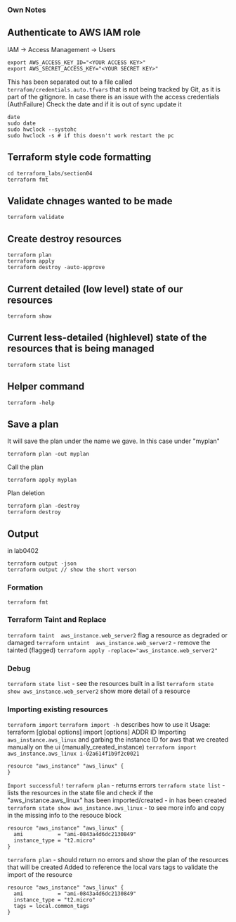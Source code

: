 ### Own Notes

## Authenticate to AWS IAM role
IAM -> Access Management -> Users
```Ubuntu(WSL)
export AWS_ACCESS_KEY_ID="<YOUR ACCESS KEY>"
export AWS_SECRET_ACCESS_KEY="<YOUR SECRET KEY>"
```
This has been separated out to a file called ```terrafom/credentials.auto.tfvars``` that is not being tracked by Git, as it is part of the gitignore.
In case there is an issue with the access credentials (AuthFailure)
Check the date and if it is out of sync update it
```Ubuntu(WSL)
date
sudo date
sudo hwclock --systohc
sudo hwclock -s # if this doesn't work restart the pc
```
## Terraform style code formatting
```Ubuntu(WSL)
cd terraform_labs/section04 
terraform fmt
```
## Validate chnages wanted to be made 
```Ubuntu(WSL)
terraform validate
```
## Create destroy resources 
```Ubuntu(WSL)
terraform plan
terraform apply
terraform destroy -auto-approve
```
## Current detailed (low level) state of our resources
```Ubuntu(WSL)
terraform show
```
## Current less-detailed (highlevel) state of the resources that is being managed
```Ubuntu(WSL)
terraform state list
```
## Helper command
```Ubuntu(WSL)
terraform -help
```
## Save a plan
It will save the plan under the name we gave. In this case under "myplan"
```Ubuntu(WSL)
terraform plan -out myplan
```
Call the plan
```Ubuntu(WSL)
terraform apply myplan 
```
Plan deletion
```Ubuntu(WSL)
terraform plan -destroy
terraform destroy
```
## Output 
in lab0402
```Ubuntu(WSL)
terraform output -json
terraform output // show the short verson
```

### Formation
`terraform fmt`
### Terraform Taint and Replace
`terraform taint  aws_instance.web_server2` flag a resource as degraded or damaged 
`terraform untaint  aws_instance.web_server2` - remove the tainted (flagged)
`terraform apply -replace="aws_instance.web_server2"`
### Debug
`terraform state list` - see the resources built in a list
`terraform state show aws_instance.web_server2` show more detail of a resource
### Importing existing resources 
`terraform import`
`terraform import -h` describes how to use it
Usage: terraform [global options] import [options] ADDR ID
Importing `aws_instance.aws_linux` and garbing the instance ID for aws that we created manually on the ui (manually_created_instance)
`terraform import aws_instance.aws_linux i-02a614f1b9f2c0021`
```
resource "aws_instance" "aws_linux" {
}
```
`Import successful!`
`terraform plan` - returns errors 
`terraform state list` - lists the resources in the state file and check if the "aws_instance.aws_linux" has been imported/created - in has been created
`terraform state show aws_instance.aws_linux` - to see more info and copy in the missing info to the resouce block
```
resource "aws_instance" "aws_linux" {
  ami           = "ami-0843a4d6dc2130849" 
  instance_type = "t2.micro" 
}
```
`terraform plan` - should return no errors and show the plan of the resources that will be created
Added to reference the local vars tags to validate the import of the resource
```
resource "aws_instance" "aws_linux" {
  ami           = "ami-0843a4d6dc2130849" 
  instance_type = "t2.micro" 
  tags = local.common_tags
}
```
